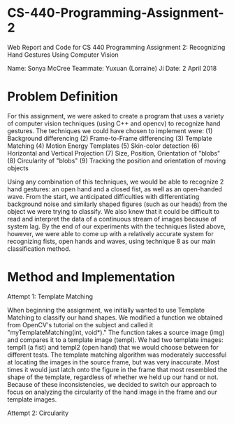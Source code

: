 # CS-440-Programming-Assignment-2
Web Report and Code for CS 440 Programming Assignment 2: Recognizing Hand Gestures Using Computer Vision

Name: Sonya McCree
Teammate: Yuxuan (Lorraine) Ji
Date: 2 April 2018

# Problem Definition
For this assignment, we were asked to create a program that uses a variety of computer vision techniques (using C++ and opencv)
to recognize hand gestures. The techniques we could have chosen to implement were:
(1) Background differencing
(2) Frame-to-Frame differencing
(3) Template Matching
(4) Motion Energy Templates
(5) Skin-color detection
(6) Horizontal and Vertical Projection
(7) Size, Position, Orientation of "blobs"
(8) Circularity of "blobs"
(9) Tracking the position and orientation of moving objects

Using any combination of this techniques, we would be able to recognize 2 hand gestures: an open hand and a closed fist,
as well as an open-handed wave. From the start, we anticipated difficulties with differentiating background noise and similarly
shaped figures (such as our heads) from the object we were trying to classify. We also knew that it could be difficult to read
and interpret the data of a continuous stream of images because of system lag. By the end of our experiments with the techniques
listed above, however, we were able to come up with a relatively accurate system for recognizing fists, open hands and waves, using
technique 8 as our main classification method.

# Method and Implementation
Attempt 1: Template Matching

When beginning the assignment, we initially wanted to use Template Matching to classify our hand shapes. We modified a function we
obtained from OpenCV's tutorial on the subject and called it "myTemplateMatching(int, void*)." The function takes a source image (img)
and compares it to a template image (templ). We had two template images: templ1 (a fist) and templ2 (open hand) that we would choose
between for different tests. The template matching algorithm was moderately successful at locating the images in the source frame, but
was very inaccurate. Most times it would just latch onto the figure in the frame that most resembled the shape of the template, regardless
of whether we held up our hand or not. Because of these inconsistencies, we decided to switch our approach to focus on analyzing the 
circularity of the hand image in the frame and our template images.

Attempt 2: Circularity
























